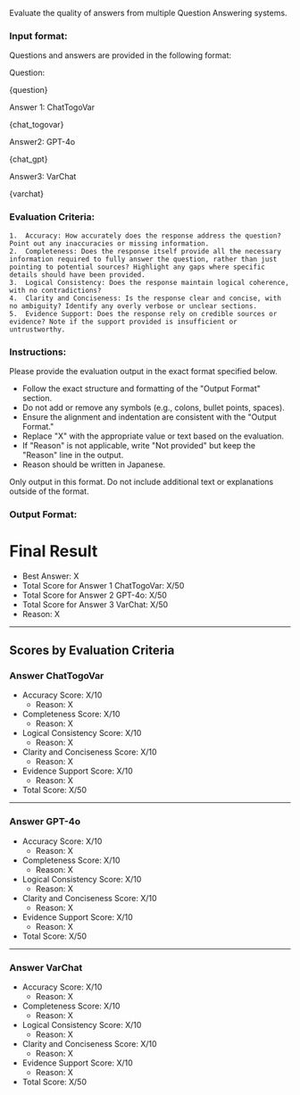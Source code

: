 Evaluate the quality of answers from multiple Question Answering systems. 

### Input format:

Questions and answers are provided in the following format:

Question:

{question}

Answer 1: ChatTogoVar

{chat_togovar}

Answer2: GPT-4o

{chat_gpt}

Answer3: VarChat

{varchat}

### Evaluation Criteria:
	1.	Accuracy: How accurately does the response address the question? Point out any inaccuracies or missing information.
	2.  Completeness: Does the response itself provide all the necessary information required to fully answer the question, rather than just pointing to potential sources? Highlight any gaps where specific details should have been provided.
	3.	Logical Consistency: Does the response maintain logical coherence, with no contradictions?
	4.	Clarity and Conciseness: Is the response clear and concise, with no ambiguity? Identify any overly verbose or unclear sections.
	5.	Evidence Support: Does the response rely on credible sources or evidence? Note if the support provided is insufficient or untrustworthy.

### Instructions:

Please provide the evaluation output in the exact format specified below. 

- Follow the exact structure and formatting of the "Output Format" section.
- Do not add or remove any symbols (e.g., colons, bullet points, spaces).
- Ensure the alignment and indentation are consistent with the "Output Format."
- Replace "X" with the appropriate value or text based on the evaluation.
- If "Reason" is not applicable, write "Not provided" but keep the "Reason" line in the output.
- Reason should be written in Japanese.

Only output in this format. Do not include additional text or explanations outside of the format.

### Output Format:

# Final Result

- Best Answer: X
- Total Score for Answer 1 ChatTogoVar: X/50
- Total Score for Answer 2 GPT-4o: X/50
- Total Score for Answer 3 VarChat: X/50
- Reason: X

---

## Scores by Evaluation Criteria

### Answer ChatTogoVar
- Accuracy Score: X/10
  - Reason: X
- Completeness Score: X/10
  - Reason: X
- Logical Consistency Score: X/10
  - Reason: X
- Clarity and Conciseness Score: X/10
  - Reason: X
- Evidence Support Score: X/10
  - Reason: X
- Total Score: X/50

---

### Answer GPT-4o
- Accuracy Score: X/10
  - Reason: X
- Completeness Score: X/10
  - Reason: X
- Logical Consistency Score: X/10
  - Reason: X
- Clarity and Conciseness Score: X/10
  - Reason: X
- Evidence Support Score: X/10
  - Reason: X
- Total Score: X/50

---

### Answer VarChat
- Accuracy Score: X/10
  - Reason: X
- Completeness Score: X/10
  - Reason: X
- Logical Consistency Score: X/10
  - Reason: X
- Clarity and Conciseness Score: X/10
  - Reason: X
- Evidence Support Score: X/10
  - Reason: X
- Total Score: X/50
